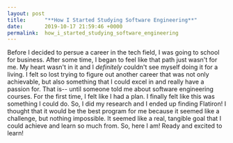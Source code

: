 ```yaml
---
layout: post
title:      "**How I Started Studying Software Engineering**"
date:       2019-10-17 21:59:46 +0000
permalink:  how_i_started_studying_software_engineering
---
```



Before I decided to persue a career in the tech field, I was going to school for business. After some time, I began to feel like that path just wasn't for me. My heart wasn't in it and I *definitely* couldn't see myself doing it for a living. I felt so lost trying to figure out another career that was not only achievable, but also something that I could excel in and really have a passion for. That is-- until someone told me about software engineering courses. For the first time, I felt like I had a plan. I finally felt like this was something I could do. So, I did my research and I ended up finding Flatiron! I thought that it would be the best program for me because it seemed like a challenge, but nothing impossible. It seemed like a real, tangible goal that I could achieve and learn so much from. So, here I am! Ready and excited to learn!
